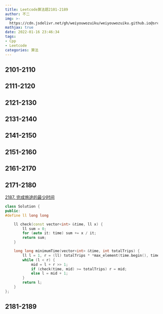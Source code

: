 ```yaml
---
title: Leetcode算法题2101-2189
author: 不二
img: >-
  https://cdn.jsdelivr.net/gh/weiyouwozuiku/weiyouwozuiku.github.io@src/source/_posts/PageImg/算法/Leetcode算法题2101-2189.jpeg
mathjax: true
date: 2022-01-16 23:46:34
tags: 
- Cpp
- Leetcode
categories: 算法
---
```


## 2101-2110
## 2111-2120

## 2121-2130
## 2131-2140

## 2141-2150

## 2151-2160

## 2161-2170

## 2171-2180

[2187. 完成旅途的最少时间](https://leetcode.cn/problems/minimum-time-to-complete-trips/)

```cpp
class Solution {
public:
#define ll long long

    ll check(const vector<int> &time, ll x) {
        ll sum = 0;
        for (auto it: time) sum += x / it;
        return sum;
    }

    long long minimumTime(vector<int> &time, int totalTrips) {
        ll l = 1, r = (ll) totalTrips * *max_element(time.begin(), time.end()), mid = 0;
        while (l < r) {
            mid = l + r >> 1;
            if (check(time, mid) >= totalTrips) r = mid;
            else l = mid + 1;
        }
        return l;
    }
};
```



## 2181-2189
